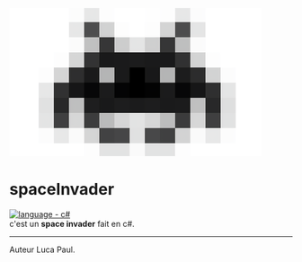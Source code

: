 ![spcae invader](/assets/images/spaceInvader2.png) 
# spaceInvader 
[![language - c#](https://img.shields.io/badge/language-c%23-996ED2)](https://docs.microsoft.com/en-us/dotnet/)  
c'est un **space invader** fait en c#.  

***

Auteur Luca Paul.
